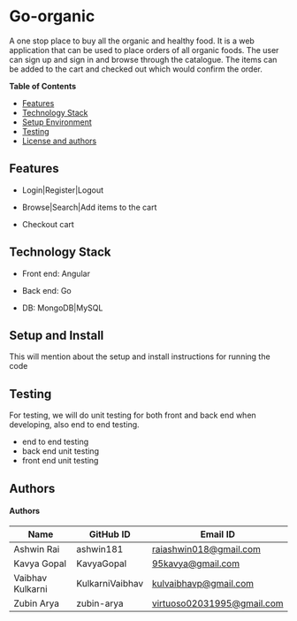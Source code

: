 # Go-organic
A one stop place to buy all the organic and healthy food. It is a web application that can be used to place orders of all organic foods. The user can sign up and sign in and browse through the catalogue. The items can be added to the cart and checked out which would confirm the order.

**Table of Contents**
- [Features](#features)
- [Technology Stack](#technology-stack)
- [Setup Environment](#setup-and-install)
- [Testing](#testing)
- [License and authors](#authors)


## Features
- Login|Register|Logout

- Browse|Search|Add items to the cart

- Checkout cart

## Technology Stack
- Front end: Angular

- Back end: Go

- DB: MongoDB|MySQL

## Setup and Install

This will mention about the setup and install instructions for running the code

## Testing
For testing, we will do unit testing for both front and back end when developing, also end to end testing.

- end to end testing
- back end unit testing
- front end unit testing

## Authors

#### Authors
| Name | GitHub ID | Email ID |
|------|-----------|---------------------|
|Ashwin Rai|ashwin181|raiashwin018@gmail.com|
|Kavya Gopal|KavyaGopal|95kavya@gmail.com|
|Vaibhav Kulkarni|KulkarniVaibhav|kulvaibhavp@gmail.com|
|Zubin Arya|zubin-arya|virtuoso02031995@gmail.com|